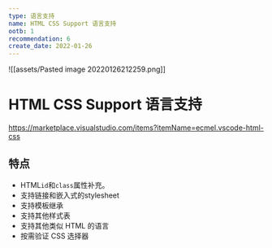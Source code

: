 ```yaml
---
type: 语言支持
name: HTML CSS Support 语言支持
ootb: 1
recommendation: 6
create_date: 2022-01-26
---
```



![[assets/Pasted image 20220126212259.png]]

# HTML CSS Support 语言支持

https://marketplace.visualstudio.com/items?itemName=ecmel.vscode-html-css

## 特点

-   HTML`id`和`class`属性补充。
-   支持链接和嵌入式的stylesheet
-   支持模板继承
-   支持其他样式表
-   支持其他类似 HTML 的语言
-   按需验证 CSS 选择器


